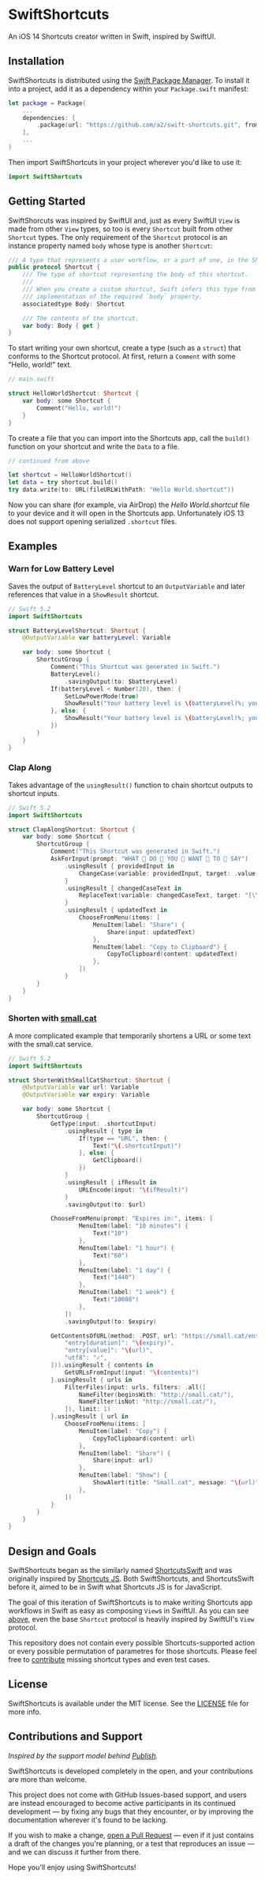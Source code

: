 # SwiftShortcuts

An iOS 14 Shortcuts creator written in Swift, inspired by SwiftUI.

## Installation

SwiftShortcuts is distributed using the [Swift Package Manager](https://swift.org/package-manager/). To install it into a project, add it as a dependency within your `Package.swift` manifest:

```swift
let package = Package(
    ...
    dependencies: [
        .package(url: "https://github.com/a2/swift-shortcuts.git", from: "0.1.0")
    ],
    ...
)
```

Then import SwiftShortcuts in your project wherever you'd like to use it:

```swift
import SwiftShortcuts
```

## Getting Started

SwiftShorcuts was inspired by SwiftUI and, just as every SwiftUI `View` is made from other `View` types, so too is every `Shortcut` built from other `Shortcut` types. The only requirement of the `Shortcut` protocol is an instance property named `body` whose type is another `Shortcut`:

```swift
/// A type that represents a user workflow, or a part of one, in the Shortcuts app.
public protocol Shortcut {
    /// The type of shortcut representing the body of this shortcut.
    ///
    /// When you create a custom shortcut, Swift infers this type from your
    /// implementation of the required `body` property.
    associatedtype Body: Shortcut

    /// The contents of the shortcut.
    var body: Body { get }
}
```

To start writing your own shortcut, create a type (such as a `struct`) that conforms to the Shortcut protocol. At first, return a `Comment` with some "Hello, world!" text.

```swift
// main.swift

struct HelloWorldShortcut: Shortcut {
    var body: some Shortcut {
        Comment("Hello, world!")
    }
}
```

To create a file that you can import into the Shortcuts app, call the `build()` function on your shortcut and write the `Data` to a file.

```swift
// continued from above

let shortcut = HelloWorldShortcut()
let data = try shortcut.build()
try data.write(to: URL(fileURLWithPath: "Hello World.shortcut"))
```

Now you can share (for example, via AirDrop) the _Hello World.shortcut_ file to your device and it will open in the Shortcuts app. Unfortunately iOS 13 does not support opening serialized `.shortcut` files.

## Examples

### Warn for Low Battery Level

Saves the output of `BatteryLevel` shortcut to an `OutputVariable` and later references that value in a `ShowResult` shortcut.

```swift
// Swift 5.2
import SwiftShortcuts

struct BatteryLevelShortcut: Shortcut {
    @OutputVariable var batteryLevel: Variable

    var body: some Shortcut {
        ShortcutGroup {
            Comment("This Shortcut was generated in Swift.")
            BatteryLevel()
                .savingOutput(to: $batteryLevel)
            If(batteryLevel < Number(20), then: {
                SetLowPowerMode(true)
                ShowResult("Your battery level is \(batteryLevel)%; you might want to charge soon.")
            }, else: {
                ShowResult("Your battery level is \(batteryLevel)%; you're probably fine for now.")
            })
        }
    }
}
```

### Clap Along

Takes advantage of the `usingResult()` function to chain shortcut outputs to shortcut inputs.

```swift
// Swift 5.2
import SwiftShortcuts

struct ClapAlongShortcut: Shortcut {
    var body: some Shortcut {
        ShortcutGroup {
            Comment("This Shortcut was generated in Swift.")
            AskForInput(prompt: "WHAT 👏 DO 👏 YOU 👏 WANT 👏 TO 👏 SAY")
                .usingResult { providedInput in
                    ChangeCase(variable: providedInput, target: .value(.uppercase))
                }
                .usingResult { changedCaseText in
                    ReplaceText(variable: changedCaseText, target: "[\\s]", replacement: " 👏 ", isRegularExpression: true)
                }
                .usingResult { updatedText in
                    ChooseFromMenu(items: [
                        MenuItem(label: "Share") {
                            Share(input: updatedText)
                        },
                        MenuItem(label: "Copy to Clipboard") {
                            CopyToClipboard(content: updatedText)
                        },
                    ])
                }
        }
    }
}
```

### Shorten with [small.cat](https://small.cat)

A more complicated example that temporarily shortens a URL or some text with the small.cat service.

```swift
// Swift 5.2
import SwiftShortcuts

struct ShortenWithSmallCatShortcut: Shortcut {
    @OutputVariable var url: Variable
    @OutputVariable var expiry: Variable

    var body: some Shortcut {
        ShortcutGroup {
            GetType(input: .shortcutInput)
                .usingResult { type in
                    If(type == "URL", then: {
                        Text("\(.shortcutInput)")
                    }, else: {
                        GetClipboard()
                    })
                }
                .usingResult { ifResult in
                    URLEncode(input: "\(ifResult)")
                }
                .savingOutput(to: $url)

            ChooseFromMenu(prompt: "Expires in:", items: [
                    MenuItem(label: "10 minutes") {
                        Text("10")
                    },
                    MenuItem(label: "1 hour") {
                        Text("60")
                    },
                    MenuItem(label: "1 day") {
                        Text("1440")
                    },
                    MenuItem(label: "1 week") {
                        Text("10080")
                    },
                ])
                .savingOutput(to: $expiry)

            GetContentsOfURL(method: .POST, url: "https://small.cat/entries", body: .form([
                "entry[duration]": "\(expiry)",
                "entry[value]": "\(url)",
                "utf8": "✓",
            ])).usingResult { contents in
                GetURLsFromInput(input: "\(contents)")
            }.usingResult { urls in
                FilterFiles(input: urls, filters: .all([
                    NameFilter(beginsWith: "http://small.cat/"),
                    NameFilter(isNot: "http://small.cat/"),
                ]), limit: 1)
            }.usingResult { url in
                ChooseFromMenu(items: [
                    MenuItem(label: "Copy") {
                        CopyToClipboard(content: url)
                    },
                    MenuItem(label: "Share") {
                        Share(input: url)
                    },
                    MenuItem(label: "Show") {
                        ShowAlert(title: "Small.cat", message: "\(url)", showsCancelButton: false)
                    },
                ])
            }
        }
    }
}
```

## Design and Goals

SwiftShortcuts began as the similarly named [ShortcutsSwift](https://github.com/a2/shortcuts-swift) and was originally inspired by [Shortcuts JS](https://github.com/joshfarrant/shortcuts-js). Both SwiftShortcuts, and ShortcutsSwift before it, aimed to be in Swift what Shortcuts JS is for JavaScript.

The goal of this iteration of SwiftShortcuts is to make writing Shortcuts app workflows in Swift as easy as composing `View`s in SwiftUI. As you can see [above](#getting-started), even the base `Shortcut` protocol is heavily inspired by SwiftUI's `View` protocol.

This repository does not contain every possible Shortcuts-supported action or every possible permutation of parametres for those shortcuts. Please feel free to [contribute](#contributions-and-support) missing shortcut types and even test cases.

## License

SwiftShortcuts is available under the MIT license. See the [LICENSE](LICENSE) file for more info.

## Contributions and Support

*Inspired by the support model behind [Publish](https://github.com/JohnSundell/Publish).*

SwiftShortcuts is developed completely in the open, and your contributions are more than welcome.

This project does not come with GitHub Issues-based support, and users are instead encouraged to become active participants in its continued development — by fixing any bugs that they encounter, or by improving the documentation wherever it's found to be lacking.

If you wish to make a change, [open a Pull Request](https://github.com/a2/swift-shortcuts/compare) — even if it just contains a draft of the changes you're planning, or a test that reproduces an issue — and we can discuss it further from there.

Hope you'll enjoy using SwiftShortcuts!
